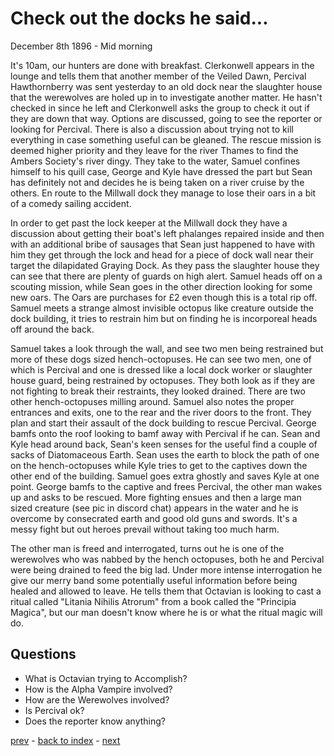 # Check out the docks he said...

December 8th 1896 - Mid morning

It's 10am, our hunters are done with breakfast. Clerkonwell appears in the lounge and tells them that another member of the Veiled Dawn, Percival Hawthornberry was sent yesterday to an old dock near the slaughter house that the werewolves are holed up in to investigate another matter. He hasn't checked in since he left and Clerkonwell asks the group to check it out if they are down that way. Options are discussed, going to see the reporter or looking for Percival. There is also a discussion about trying not to kill everything in case something useful can be gleaned. The rescue mission is deemed higher priority and they leave for the river Thames to find the Ambers Society's river dingy. They take to the water, Samuel confines himself to his quill case, George and Kyle have dressed the part but Sean has definitely not and decides he is being taken on a river cruise by the others. En route to the Millwall dock they manage to lose their oars in a bit of a comedy sailing accident.

In order to get past the lock keeper at the Millwall dock they have a discussion about getting their boat's left phalanges repaired inside and then with an additional bribe of sausages that Sean just happened to have with him they get through the lock and head for a piece of dock wall near their target the dilapidated Graying Dock. As they pass the slaughter house they can see that there are plenty of guards on high alert. Samuel heads off on a scouting mission, while Sean goes in the other direction looking for some new oars. The Oars are purchases for £2 even though this is a total rip off. Samuel meets a strange almost invisible octopus like creature outside the dock building, it tries to restrain him but on finding he is incorporeal heads off around the back. 

Samuel takes a look through the wall, and see two men being restrained but more of these dogs sized hench-octopuses. He can see two men, one of which is Percival and one is dressed like a local dock worker or slaughter house guard, being restrained by octopuses. They both look as if they are not fighting to break their restraints, they looked drained. There are two other hench-octopuses milling around. Samuel also notes the proper entrances and exits, one to the rear and the river doors to the front. They plan and start their assault of the dock building to rescue Percival. George bamfs onto the roof looking to bamf away with Percival if he can. Sean and Kyle head around back, Sean's keen senses for the useful find a couple of sacks of Diatomaceous Earth. Sean uses the earth to block the path of one on the hench-octopuses while Kyle tries to get to the captives down the other end of the building. Samuel goes extra ghostly and saves Kyle at one point. George bamfs to the captive and frees Percival, the other man wakes up and asks to be rescued. More fighting ensues and then a large man sized creature (see pic in discord chat) appears in the water and he is overcome by consecrated earth and good old guns and swords. It's a messy fight but out heroes prevail without taking too much harm.

The other man is freed and interrogated, turns out he is one of the werewolves who was nabbed by the hench octopuses, both he and Percival were being drained to feed the big lad. Under more intense interrogation he give our merry band some potentially useful information before being healed and allowed to leave. He tells them that Octavian is looking to cast a ritual called "Litania Nihilis Atrorum" from a book called the "Principia Magica", but our man doesn't know where he is or what the ritual magic will do.

## Questions
* What is Octavian trying to Accomplish?  
* How is the Alpha Vampire involved?  
* How are the Werewolves involved?  
* Is Percival ok?  
* Does the reporter know anything?  

[prev](part-004) - [back to index](index) - [next](part-006)
